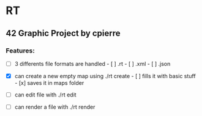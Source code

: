 # RT
## 42 Graphic Project	by cpierre

### Features:
- [ ] 3 differents file formats are handled
      - [ ] .rt
      - [ ] .xml
      - [ ] .json

- [x] can create a new empty map using ./rt create <filename>
      - [ ] fills it with basic stuff
      - [x] saves it in maps folder

- [ ] can edit file with ./rt edit <filename>

- [ ] can render a file with ./rt render <filename>
